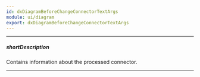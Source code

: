 ```yaml
---
id: dxDiagramBeforeChangeConnectorTextArgs
module: ui/diagram
export: dxDiagramBeforeChangeConnectorTextArgs
---
```

---
##### shortDescription
Contains information about the processed connector.

---
